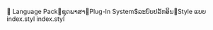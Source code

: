       Language Pack   ຊຸດພາສາ   Plug-In System$   ລະບົບປລັກອິນ   Style	   ແບບ
   index.styl
   index.styl